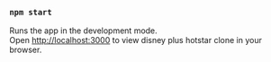 ### `npm start`

Runs the app in the development mode.\
Open [http://localhost:3000](http://localhost:3000) to view disney plus hotstar clone in your browser.
